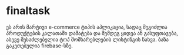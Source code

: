 # finaltask

ეს არის მარტივი e-commerce ტიპის აპლიკაცია,
სადაც შეგიძლია პროდუქტების კალათაში დამატება და შემდეგ ყიდვა ან გასუფთავება,
ასევე შესაძლებელია ტოპ მომხარებლების ლისტინგის ნახვა.
ბაზა გაკეთებულია firebase-სზე.
